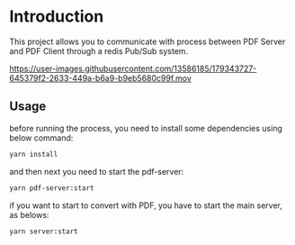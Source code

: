 # Introduction

This project allows you to communicate with process between PDF Server and PDF Client through a redis Pub/Sub system.

https://user-images.githubusercontent.com/13586185/179343727-645379f2-2633-449a-b6a9-b9eb5680c99f.mov

## Usage

before running the process, you need to install some dependencies using below command:

```bash
yarn install
```

and then next you need to start the pdf-server:

```bash
yarn pdf-server:start
```

if you want to start to convert with PDF, you have to start the main server, as belows:

```bash
yarn server:start
```
